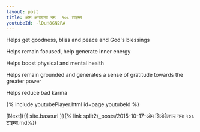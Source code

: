 ```yaml
---
layout: post
title: ओम अनायाया नमः  १०८ टाइम्स
youtubeId: -lDuH8GN2RA
---
```

 
 
Helps get goodness, bliss and peace and God's blessings
 
Helps remain focused, help generate inner energy 
 
Helps boost physical and mental health 
 
Helps remain grounded and generates a sense of gratitude towards the greater power 
 
Helps reduce bad karma
 
 
 
 


{% include youtubePlayer.html id=page.youtubeId %}
 
[Next]({{ site.baseurl }}{% link  split2/_posts/2015-10-17-ओम त्रिलोकेशाय नमः १०८ टाइम्स.md%})
 

